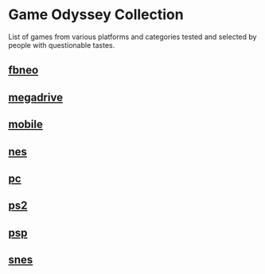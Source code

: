 # Game Odyssey Collection
List of games from various platforms and categories tested and selected by people with questionable tastes.

## [fbneo](https://github.com/brunodupim08/Game-List/blob/main/Game-List/fbneo.md)
## [megadrive](https://github.com/brunodupim08/Game-List/blob/main/Game-List/megadrive.md)
## [mobile](https://github.com/brunodupim08/Game-List/blob/main/Game-List/mobile.md)
## [nes](https://github.com/brunodupim08/Game-List/blob/main/Game-List/nes.md)
## [pc](https://github.com/brunodupim08/Game-List/blob/main/Game-List/pc.md)
## [ps2](https://github.com/brunodupim08/Game-List/blob/main/Game-List/ps2.md)
## [psp](https://github.com/brunodupim08/Game-List/blob/main/Game-List/psp.md)
## [snes](https://github.com/brunodupim08/Game-List/blob/main/Game-List/snes.md)